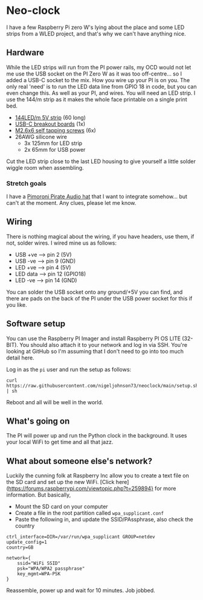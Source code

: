 # Neo-clock
I have a few Raspberry Pi zero W's lying about the place and some LED strips from a WLED project, and that's why we can't have anything nice.

## Hardware
While the LED strips will run from the PI power rails, my OCD would not let me use the USB socket on the PI Zero W as it was too off-centre... so I added a USB-C socket to the mix. How you wire up your PI is on you. The only real 'need' is to run the LED data line from GPIO 18 in code, but you can even change this. As well as your PI, and wires. You will need an LED strip. I use the 144/m strip as it makes the whole face printable on a single print bed.

* [144LED/m 5V strip](https://www.amazon.co.uk/dp/B088KJPXVB) (60 long)
* [USB-C breakout boards](https://www.amazon.co.uk/dp/B0D2HJZ2V9) (1x)
* [M2.6x6 self tapping screws](https://www.amazon.co.uk/dp/B087X76NXF) (6x)
* 26AWG silicone wire
   * 3x 125mm for LED strip
   * 2x 65mm for USB power

Cut the LED strip close to the last LED housing to give yourself a little solder wiggle room when assembling.

### Stretch goals

I have a [Pimoroni Pirate Audio hat](https://shop.pimoroni.com/products/pirate-audio-mini-speaker?variant=31189753692243) that I want to integrate somehow... but can't at the moment. Any clues, please let me know.

## Wiring
There is nothing magical about the wiring, if you have headers, use them, if not, solder wires. I wired mine us as follows:

* USB +ve --> pin 2 (5V)
* USB -ve --> pin 9 (GND)
* LED +ve --> pin 4 (5V)
* LED data --> pin 12 (GPIO18)
* LED -ve --> pin 14 (GND)

You can solder the USB socket onto any ground/+5V you can find, and there are pads on the back of the PI under the USB power socket for this if you like.

## Software setup
You can use the Raspberry PI Imager and install Raspberry PI OS LITE (32-BIT). You should also attach it to your network and log in via SSH. You're looking at GitHub so I'm assuming that I don't need to go into too much detail here.

Log in as the `pi` user and run the setup as follows:

    curl https://raw.githubusercontent.com/nigeljohnson73/neoclock/main/setup.sh | sh

Reboot and all will be well in the world.

## What's going on
The PI will power up and run the Python clock in the background. It uses your local WiFi to get time and all that jazz.

## What about someone else's network?
Luckily the cunning folk at Raspberry Inc allow you to create a text file on the SD card and set up the new WiFi. [Click here](https://forums.raspberrypi.com/viewtopic.php?t=259894} for more information. But basically,

* Mount the SD card on your computer
* Create a file in the root partition called `wpa_supplicant.conf`
* Paste the following in, and update the SSID/PAssphrase, also check the country

```
ctrl_interface=DIR=/var/run/wpa_supplicant GROUP=netdev
update_config=1
country=GB

network={
	ssid="WiFi SSID"
	psk="WPA/WPA2 passphrase"
	key_mgmt=WPA-PSK
}
```
Reassemble, power up and wait for 10 minutes. Job jobbed.

